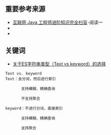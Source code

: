 ## 重要参考来源
- [互联网 Java 工程师进阶知识完全扫盲](https://github.com/doocs/advanced-java)-阅读一
- []()
- []()

## 关键词
- [关于ES字符串类型（Text vs keyword）的选择](https://blog.csdn.net/u011652364/article/details/78581737)
```
Text vs. keyword
Text：会分词，然后进行索引

       支持模糊、精确查询

       不支持聚合

keyword：不进行分词，直接索引

       支持模糊、精确查询

       支持聚合
```